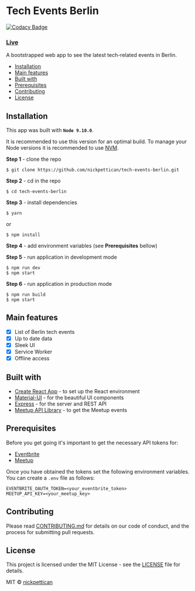 # Tech Events Berlin

[![Codacy Badge](https://api.codacy.com/project/badge/Grade/c464f9d3c06f4a7aad1d367163a73821)](https://www.codacy.com/app/nickpettican/tech-events-berlin?utm_source=github.com&utm_medium=referral&utm_content=nickpettican/tech-events-berlin&utm_campaign=Badge_Grade)

### [Live](https://tech-events-berlin.herokuapp.com/)

A bootstrapped web app to see the latest tech-related events in Berlin.

<!-- START doctoc generated TOC please keep comment here to allow auto update -->

<!-- DON'T EDIT THIS SECTION, INSTEAD RE-RUN doctoc TO UPDATE -->

-   [Installation](#installation)
-   [Main features](#main-features)
-   [Built with](#built-with)
-   [Prerequisites](#prerequisites)
-   [Contributing](#contributing)
-   [License](#license)

<!-- END doctoc generated TOC please keep comment here to allow auto update -->

## Installation

This app was built with **`Node 9.10.0`**. 

It is recommended to use this version for an optimal build. To manage your Node versions it is recommended to use [NVM](https://github.com/creationix/nvm).

**Step 1** - clone the repo

    $ git clone https://github.com/nickpettican/tech-events-berlin.git

**Step 2** - cd in the repo

    $ cd tech-events-berlin

**Step 3** - install dependencies

    $ yarn

or

    $ npm install

**Step 4** - add environment variables (see **Prerequisites** bellow)

**Step 5** - run application in development mode

    $ npm run dev
    $ npm start

**Step 6** - run application in production mode

    $ npm run build
    $ npm start

## Main features

-   [x] List of Berlin tech events
-   [x] Up to date data
-   [x] Sleek UI
-   [x] Service Worker
-   [x] Offline access

## Built with

-   [Create React App](https://github.com/facebook/create-react-app) - to set up the React environment
-   [Material-UI](https://material-ui.com) - for the beautiful UI components
-   [Express](https://expressjs.com/) - for the server and REST API
-   [Meetup API Library](https://github.com/jkutianski/meetup-api) - to get the Meetup events

## Prerequisites

Before you get going it's important to get the necessary API tokens for:

-   [Eventbrite](https://www.eventbrite.com/developer/v3/api_overview/authentication/#ebapi-getting-a-token)
-   [Meetup](https://secure.meetup.com/meetup_api/key/)

Once you have obtained the tokens set the following environment variables. You can create a `.env` file as follows:

```
EVENTBRITE_OAUTH_TOKEN=<your_eventbrite_token>
MEETUP_API_KEY=<your_meetup_key>
```

## Contributing

Please read [CONTRIBUTING.md](https://gist.github.com/PurpleBooth/b24679402957c63ec426) for details on our code of conduct, and the process for submitting pull requests.

## License

This project is licensed under the MIT License - see the [LICENSE](https://github.com/nickpettican/tech-events-berlin/blob/master/LICENSE) file for details.

MIT © [nickpettican](https://github.com/nickpettican)
